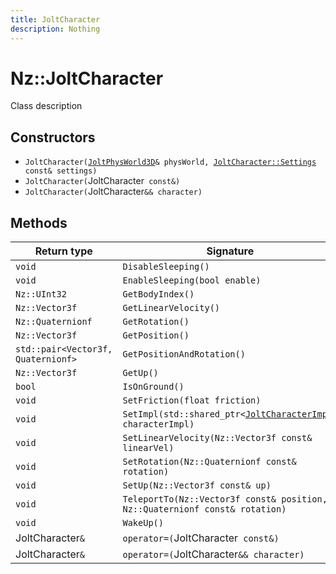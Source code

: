 ```yaml
---
title: JoltCharacter
description: Nothing
---
```


# Nz::JoltCharacter

Class description

## Constructors

- `JoltCharacter(`[`JoltPhysWorld3D`](documentation/generated/JoltPhysics3D/JoltPhysWorld3D.md)`& physWorld, `[`JoltCharacter::Settings`](documentation/generated/JoltPhysics3D/JoltCharacter.Settings.md)` const& settings)`
- `JoltCharacter(`JoltCharacter` const&)`
- `JoltCharacter(`JoltCharacter`&& character)`

## Methods

| Return type | Signature |
| ----------- | --------- |
| `void` | `DisableSleeping()` |
| `void` | `EnableSleeping(bool enable)` |
| `Nz::UInt32` | `GetBodyIndex()` |
| `Nz::Vector3f` | `GetLinearVelocity()` |
| `Nz::Quaternionf` | `GetRotation()` |
| `Nz::Vector3f` | `GetPosition()` |
| `std::pair<Vector3f, Quaternionf>` | `GetPositionAndRotation()` |
| `Nz::Vector3f` | `GetUp()` |
| `bool` | `IsOnGround()` |
| `void` | `SetFriction(float friction)` |
| `void` | `SetImpl(std::shared_ptr<`[`JoltCharacterImpl`](documentation/generated/JoltPhysics3D/JoltCharacterImpl.md)`> characterImpl)` |
| `void` | `SetLinearVelocity(Nz::Vector3f const& linearVel)` |
| `void` | `SetRotation(Nz::Quaternionf const& rotation)` |
| `void` | `SetUp(Nz::Vector3f const& up)` |
| `void` | `TeleportTo(Nz::Vector3f const& position, Nz::Quaternionf const& rotation)` |
| `void` | `WakeUp()` |
| JoltCharacter`&` | `operator=(`JoltCharacter` const&)` |
| JoltCharacter`&` | `operator=(`JoltCharacter`&& character)` |
